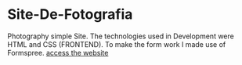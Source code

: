 # Site-De-Fotografia
Photography simple Site. The technologies used in Development were HTML and CSS (FRONTEND). To make the form work I made use of Formspree.
[access the website](https://gabrielsantos198.github.io/Site-De-Fotografia/)
